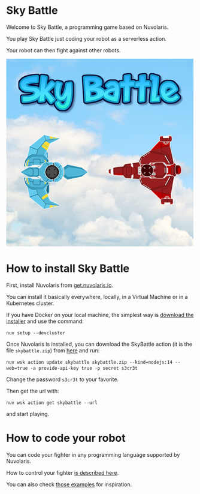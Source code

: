 # Sky Battle

Welcome to Sky Battle, a programming game based on Nuvolaris.

You play Sky Battle just coding your robot as a serverless action.

Your robot can then fight against other robots.

![Sky Battle](/web/public/api/v1/web/nuvolaris/default/skybattle/img/splash.png)

# How to install Sky Battle

First, install Nuvolaris from [get.nuvolaris.io](get.nuvolaris.io).

You can install it basically everywhere, locally, in a Virtual Machine or in a Kubernetes cluster.

If you have Docker on your local machine, the simplest way is [download the installer](https://www.nuvolaris.io/Download) and use the command:

```
nuv setup --devcluster
```

Once Nuvolaris is installed, you can download the SkyBattle action (it is the file `skybattle.zip`) from [here](https://github.com/nuvolaris/skybattle/releases) and run:

```
nuv wsk action update skybattle skybattle.zip --kind=nodejs:14 --web=true -a provide-api-key true -p secret s3cr3t
```

Change the password `s3cr3t` to your favorite.

Then get the url with: 

```
nuv wsk action get skybattle --url
```

and start playing.

# How to code your robot

You can code your fighter in any programming language supported by Nuvolaris. 

How to control your fighter [is described here](API.md).

You can also check [those examples](web/public/api/v1/web/nuvolaris/default/skybattle/samples) for inspiration.
